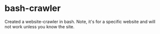 # bash-crawler
Created a website-crawler in bash. Note, it's for a specific website and will not work unless you know the site.
